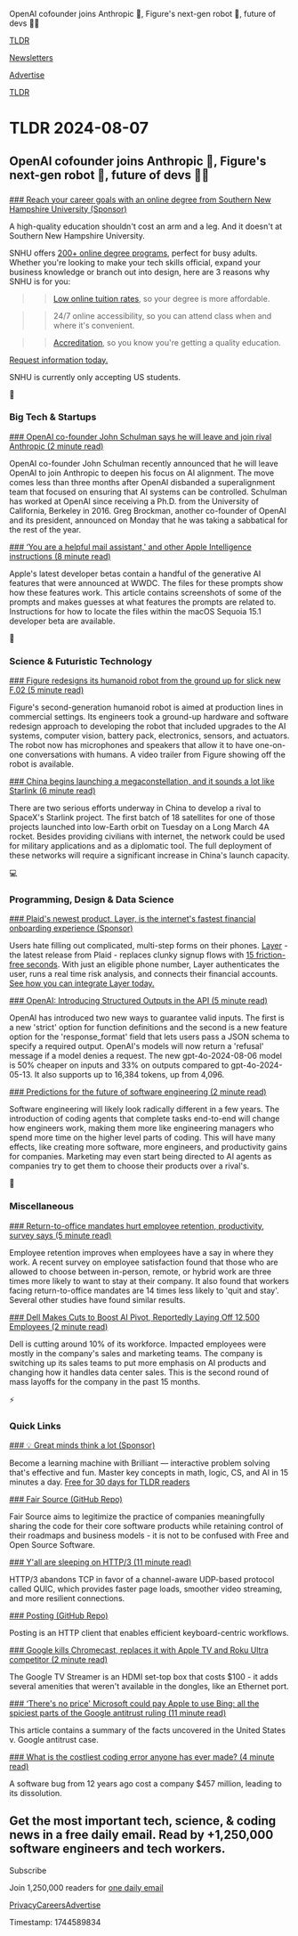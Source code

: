 OpenAI cofounder joins Anthropic 🧠, Figure's next-gen robot 🤖, future of devs 👨‍💻

[TLDR](/)

[Newsletters](/newsletters)

[Advertise](https://advertise.tldr.tech/)

[TLDR](/)

# TLDR 2024-08-07

## OpenAI cofounder joins Anthropic 🧠, Figure's next-gen robot 🤖, future of devs 👨‍💻

### 

[### Reach your career goals with an online degree from Southern New Hampshire University (Sponsor)](https://degrees.snhu.edu/?utm_source=TLDR&amp;utm_medium=PPL&amp;utm_campaign=PROS_Email&amp;utm_content=TLDR-Gen&amp;snhu_segment=OL)

A high-quality education shouldn't cost an arm and a leg. And it doesn't at Southern New Hampshire University.

SNHU offers [200+ online degree programs](https://degrees.snhu.edu/?utm_source=TLDR&utm_medium=PPL&utm_campaign=PROS_Email&utm_content=TLDR-Gen&snhu_segment=OL), perfect for busy adults. Whether you're looking to make your tech skills official, expand your business knowledge or branch out into design, here are 3 reasons why SNHU is for you:

>> [Low online tuition rates](https://degrees.snhu.edu/?utm_source=TLDR&utm_medium=PPL&utm_campaign=PROS_Email&utm_content=TLDR-Gen&snhu_segment=OL), so your degree is more affordable.

>> 24/7 online accessibility, so you can attend class when and where it's convenient.

>> [Accreditation](https://degrees.snhu.edu/?utm_source=TLDR&utm_medium=PPL&utm_campaign=PROS_Email&utm_content=TLDR-Gen&snhu_segment=OL), so you know you're getting a quality education.

[Request information today.](https://degrees.snhu.edu/?utm_source=TLDR&utm_medium=PPL&utm_campaign=PROS_Email&utm_content=TLDR-Gen&snhu_segment=OL)

SNHU is currently only accepting US students.

📱

### Big Tech & Startups

[### OpenAI co-founder John Schulman says he will leave and join rival Anthropic (2 minute read)](https://www.cnbc.com/2024/08/06/openai-co-founder-john-schulman-says-he-will-join-rival-anthropic.html?utm_source=tldrnewsletter)

OpenAI co-founder John Schulman recently announced that he will leave OpenAI to join Anthropic to deepen his focus on AI alignment. The move comes less than three months after OpenAI disbanded a superalignment team that focused on ensuring that AI systems can be controlled. Schulman has worked at OpenAI since receiving a Ph.D. from the University of California, Berkeley in 2016. Greg Brockman, another co-founder of OpenAI and its president, announced on Monday that he was taking a sabbatical for the rest of the year.

[### ‘You are a helpful mail assistant,' and other Apple Intelligence instructions (8 minute read)](https://www.theverge.com/2024/8/5/24213861/apple-intelligence-instructions-macos-15-1-sequoia-beta?utm_source=tldrnewsletter)

Apple's latest developer betas contain a handful of the generative AI features that were announced at WWDC. The files for these prompts show how these features work. This article contains screenshots of some of the prompts and makes guesses at what features the prompts are related to. Instructions for how to locate the files within the macOS Sequoia 15.1 developer beta are available.

🚀

### Science & Futuristic Technology

[### Figure redesigns its humanoid robot from the ground up for slick new F.02 (5 minute read)](https://newatlas.com/robotics/figure-02-humanoid-robot-launch/?utm_source=tldrnewsletter)

Figure's second-generation humanoid robot is aimed at production lines in commercial settings. Its engineers took a ground-up hardware and software redesign approach to developing the robot that included upgrades to the AI systems, computer vision, battery pack, electronics, sensors, and actuators. The robot now has microphones and speakers that allow it to have one-on-one conversations with humans. A video trailer from Figure showing off the robot is available.

[### China begins launching a megaconstellation, and it sounds a lot like Starlink (6 minute read)](https://arstechnica.com/space/2024/08/china-deploys-first-satellites-for-a-broadband-network-to-rival-starlink/?utm_source=tldrnewsletter)

There are two serious efforts underway in China to develop a rival to SpaceX's Starlink project. The first batch of 18 satellites for one of those projects launched into low-Earth orbit on Tuesday on a Long March 4A rocket. Besides providing civilians with internet, the network could be used for military applications and as a diplomatic tool. The full deployment of these networks will require a significant increase in China's launch capacity.

💻

### Programming, Design & Data Science

[### Plaid's newest product, Layer, is the internet's fastest financial onboarding experience (Sponsor)](https://plaid.com/layer/?utm_source=TLDR&amp;utm_medium=PaidNewsletter&amp;utm_campaign=TLDR_Paid_Newsletter_Ad_Buy&amp;utm_content=Layer_Secondary)

Users hate filling out complicated, multi-step forms on their phones. [Layer](https://plaid.com/layer/?utm_source=TLDR&utm_medium=PaidNewsletter&utm_campaign=TLDR_Paid_Newsletter_Ad_Buy&utm_content=Layer_Secondary) - the latest release from Plaid - replaces clunky signup flows with [15 friction-free seconds](https://plaid.com/layer/?utm_source=TLDR&utm_medium=PaidNewsletter&utm_campaign=TLDR_Paid_Newsletter_Ad_Buy&utm_content=Layer_Secondary). With just an eligible phone number, Layer authenticates the user, runs a real time risk analysis, and connects their financial accounts. [See how you can integrate Layer today.](https://plaid.com/layer/?utm_source=TLDR&utm_medium=PaidNewsletter&utm_campaign=TLDR_Paid_Newsletter_Ad_Buy&utm_content=Layer_Secondary)

[### OpenAI: Introducing Structured Outputs in the API (5 minute read)](https://simonwillison.net/2024/Aug/6/openai-structured-outputs/?utm_source=tldrnewsletter)

OpenAI has introduced two new ways to guarantee valid inputs. The first is a new 'strict' option for function definitions and the second is a new feature option for the 'response\_format' field that lets users pass a JSON schema to specify a required output. OpenAI's models will now return a 'refusal' message if a model denies a request. The new gpt-4o-2024-08-06 model is 50% cheaper on inputs and 33% on outputs compared to gpt-4o-2024-05-13. It also supports up to 16,384 tokens, up from 4,096.

[### Predictions for the future of software engineering (2 minute read)](https://threadreaderapp.com/thread/1820460524460802256.html?utm_source=tldrnewsletter)

Software engineering will likely look radically different in a few years. The introduction of coding agents that complete tasks end-to-end will change how engineers work, making them more like engineering managers who spend more time on the higher level parts of coding. This will have many effects, like creating more software, more engineers, and productivity gains for companies. Marketing may even start being directed to AI agents as companies try to get them to choose their products over a rival's.

🎁

### Miscellaneous

[### Return-to-office mandates hurt employee retention, productivity, survey says (5 minute read)](https://arstechnica.com/tech-policy/2024/08/remote-workers-are-27-percent-more-likely-to-look-forward-to-work/?utm_source=tldrnewsletter)

Employee retention improves when employees have a say in where they work. A recent survey on employee satisfaction found that those who are allowed to choose between in-person, remote, or hybrid work are three times more likely to want to stay at their company. It also found that workers facing return-to-office mandates are 14 times less likely to 'quit and stay'. Several other studies have found similar results.

[### Dell Makes Cuts to Boost AI Pivot, Reportedly Laying Off 12,500 Employees (2 minute read)](https://www.pcmag.com/news/dell-makes-cuts-to-boost-ai-pivot-reportedly-laying-off-12500-employees?utm_source=tldrnewsletter)

Dell is cutting around 10% of its workforce. Impacted employees were mostly in the company's sales and marketing teams. The company is switching up its sales teams to put more emphasis on AI products and changing how it handles data center sales. This is the second round of mass layoffs for the company in the past 15 months.

⚡

### Quick Links

[### 💡 Great minds think a lot (Sponsor)](https://brilliant.org/tldrtech/?utm_source=tldrnewsletter)

Become a learning machine with Brilliant — interactive problem solving that's effective and fun. Master key concepts in math, logic, CS, and AI in 15 minutes a day. [Free for 30 days for TLDR readers](https://brilliant.org/tldrtech/)

[### Fair Source (GitHub Repo)](https://github.com/fairsource/fair.io?tab=readme-ov-file&amp;utm_source=tldrnewsletter)

Fair Source aims to legitimize the practice of companies meaningfully sharing the code for their core software products while retaining control of their roadmaps and business models - it is not to be confused with Free and Open Source Software.

[### Y'all are sleeping on HTTP/3 (11 minute read)](https://kmcd.dev/posts/yall-are-sleeping-on-http3/?utm_source=tldrnewsletter)

HTTP/3 abandons TCP in favor of a channel-aware UDP-based protocol called QUIC, which provides faster page loads, smoother video streaming, and more resilient connections.

[### Posting (GitHub Repo)](https://github.com/darrenburns/posting?utm_source=tldrnewsletter)

Posting is an HTTP client that enables efficient keyboard-centric workflows.

[### Google kills Chromecast, replaces it with Apple TV and Roku Ultra competitor (2 minute read)](https://arstechnica.com/gadgets/2024/08/google-kills-chromecast-replaces-it-with-apple-tv-and-roku-ultra-competitor/?utm_source=tldrnewsletter)

The Google TV Streamer is an HDMI set-top box that costs $100 - it adds several amenities that weren't available in the dongles, like an Ethernet port.

[### ‘There's no price' Microsoft could pay Apple to use Bing: all the spiciest parts of the Google antitrust ruling (11 minute read)](https://www.theverge.com/24214574/google-antitrust-search-apple-microsoft-bing-ruling-breakdown?utm_source=tldrnewsletter)

This article contains a summary of the facts uncovered in the United States v. Google antitrust case.

[### What is the costliest coding error anyone has ever made? (4 minute read)](https://www.quora.com/What-is-the-costliest-coding-error-anyone-has-ever-made/answer/Theodore-Smith-9?prompt_topic_bio=1&amp;utm_source=tldrnewsletter)

A software bug from 12 years ago cost a company $457 million, leading to its dissolution.

## Get the most important tech, science, & coding news in a free daily email. Read by +1,250,000 software engineers and tech workers.

Subscribe

Join 1,250,000 readers for [one daily email](/api/latest/tech)

[Privacy](/privacy)[Careers](https://jobs.ashbyhq.com/tldr.tech)[Advertise](/tech/advertise)

Timestamp: 1744589834